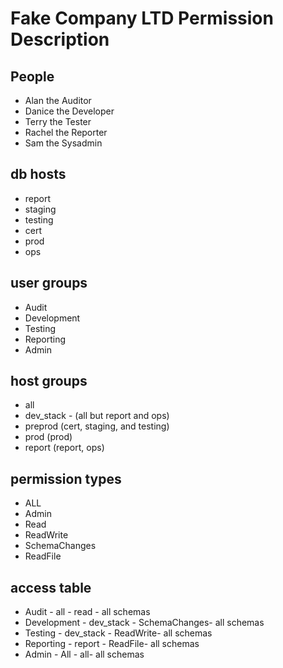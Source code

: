 # Fake Company LTD Permission Description #

## People ##
* Alan the Auditor
* Danice the Developer
* Terry the Tester
* Rachel the Reporter
* Sam the Sysadmin

## db hosts ##
* report
* staging
* testing
* cert
* prod
* ops

## user groups ##
* Audit
* Development
* Testing
* Reporting
* Admin

## host groups ##
* all
* dev_stack - (all but report and ops)
* preprod (cert, staging, and testing)
* prod (prod)
* report (report, ops)

## permission types ##
* ALL
* Admin
* Read
* ReadWrite
* SchemaChanges
* ReadFile

## access table ##
* Audit - all - read - all schemas
* Development - dev_stack - SchemaChanges- all schemas
* Testing - dev_stack - ReadWrite- all schemas
* Reporting - report - ReadFile- all schemas
* Admin - All - all- all schemas
